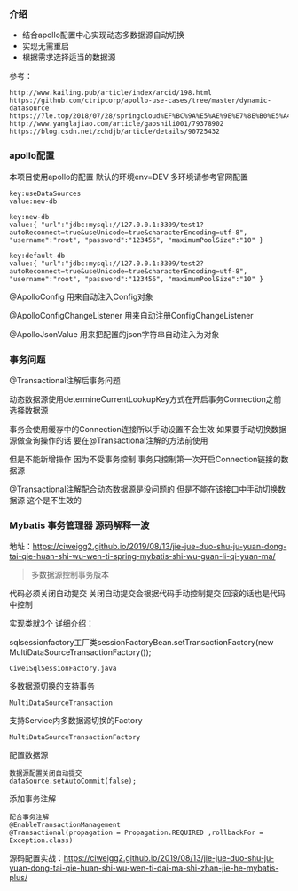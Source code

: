 ### 介绍

* 结合apollo配置中心实现动态多数据源自动切换
* 实现无需重启
* 根据需求选择适当的数据源

参考：

```
http://www.kailing.pub/article/index/arcid/198.html
https://github.com/ctripcorp/apollo-use-cases/tree/master/dynamic-datasource
https://7le.top/2018/07/28/springcloud%EF%BC%9A%E5%AE%9E%E7%8E%B0%E5%A4%9A%E6%95%B0%E6%8D%AE%E6%BA%90%E4%BA%8B%E5%8A%A1/#more
http://www.yanglajiao.com/article/gaoshili001/79378902
https://blog.csdn.net/zchdjb/article/details/90725432
```

### apollo配置

本项目使用apollo的配置 默认的环境env=DEV 多环境请参考官网配置

```
key:useDataSources
value:new-db

key:new-db
value:{ "url":"jdbc:mysql://127.0.0.1:3309/test1?autoReconnect=true&useUnicode=true&characterEncoding=utf-8", "username":"root", "password":"123456", "maximumPoolSize":"10" }

key:default-db
value:{ "url":"jdbc:mysql://127.0.0.1:3309/test2?autoReconnect=true&useUnicode=true&characterEncoding=utf-8", "username":"root", "password":"123456", "maximumPoolSize":"10" }
```

@ApolloConfig
用来自动注入Config对象

@ApolloConfigChangeListener
用来自动注册ConfigChangeListener

@ApolloJsonValue
用来把配置的json字符串自动注入为对象

### 事务问题

@Transactional注解后事务问题

动态数据源使用determineCurrentLookupKey方式在开启事务Connection之前选择数据源

事务会使用缓存中的Connection连接所以手动设置不会生效 如果要手动切换数据源做查询操作的话 要在@Transactional注解的方法前使用

但是不能新增操作 因为不受事务控制 事务只控制第一次开启Connection链接的数据源

@Transactional注解配合动态数据源是没问题的 但是不能在该接口中手动切换数据源 这个是不生效的

### Mybatis 事务管理器 源码解释一波

地址：https://ciweigg2.github.io/2019/08/13/jie-jue-duo-shu-ju-yuan-dong-tai-qie-huan-shi-wu-wen-ti-spring-mybatis-shi-wu-guan-li-qi-yuan-ma/

> 多数据源控制事务版本

代码必须关闭自动提交 关闭自动提交会根据代码手动控制提交 回滚的话也是代码中控制

实现类就3个 详细介绍：

sqlsessionfactory工厂类sessionFactoryBean.setTransactionFactory(new MultiDataSourceTransactionFactory());

```
CiweiSqlSessionFactory.java
```

多数据源切换的支持事务

```
MultiDataSourceTransaction
```

支持Service内多数据源切换的Factory

```
MultiDataSourceTransactionFactory
```

配置数据源

```
数据源配置关闭自动提交
dataSource.setAutoCommit(false);
```

添加事务注解

```
配合事务注解
@EnableTransactionManagement
@Transactional(propagation = Propagation.REQUIRED ,rollbackFor = Exception.class)
```

源码配置实战：https://ciweigg2.github.io/2019/08/13/jie-jue-duo-shu-ju-yuan-dong-tai-qie-huan-shi-wu-wen-ti-dai-ma-shi-zhan-jie-he-mybatis-plus/